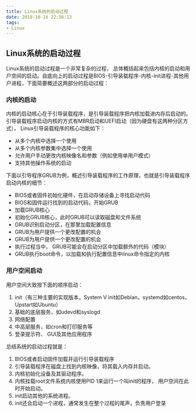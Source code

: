 ```yaml
---
title: Linux系统的启动过程
date: 2019-10-16 22:56:13
tags:
- Linux
---
```


## Linux系统的启动过程

Linux系统的启动过程是一个非常复杂的过程， 总体概括起来包括内核的启动和用户空间的启动。自底向上的启动过程是BIOS-引导装载程序-内核-init进程-其他用户进程，下面简要概述这两部分的启动过程：

### 内核的启动

内核的启动核心在于引导装载程序，是引导装载程序把内核加载进内存后启动的。引导装载程序启动内核的方式有MBR启动和UEFI启动（因为硬盘有这两种分区方式）， Linux引导装载程序的核心功能如下：

- 从多个内核中选择一个使用
- 从多个内核参数集中选择一个使用
- 允许用户手动更改内核映像名和参数（例如使用单用户模式）
- 支持其他操作系统的启动

下面以引导程序GRUB为例，概述引导装载程序的工作原理，也就是引导装载程序启动内核的细节：

- BIOS或者固件初始化硬件，在启动存储设备上寻找启动代码
- BIOS和固件运行找到的启动代码，开始GRUB
- 加载GRUB核心
- 初始化GRUB核心，此时GRUB可以读取磁盘和文件系统
- GRUB识别启动分区，在那里加载配置信息
- GRUB为用户提供一个更改配置的机会
- GRUB为用户提供一个更改配置的机会
- 执行过程当中， GRUB可能会在启动分区中加载额外的代码（模块）
- GRUB执行boot命令，以加载和执行配置信息中linux命令指定的内核

### 用户空间启动

用户空间大致按下面的顺序启动：
1. init（有三种主要的实现版本，System V init如Debian，systemd如centos，Upstart如Ubuntu）
2. 基础的底层服务，如udevd和syslogd
3. 网络配置
4. 中高层服务，如cron和打印服务等
5. 登录提示符、 GUI及其他应用程序

总结系统的启动过程就是：

1. BIOS或者启动固件加载并运行引导装载程序
2. 引导装载程序在磁盘上找到内核映像，将其载入内存并启动。
3. 内核初始化设备及其驱动程序。
4. 内核挂载root文件系统内核使用PID 1来运行一个叫init的程序， 用户空间在此时开始启动。
5. init启动其他的系统进程。
6. init还会启动一个进程，通常发生在整个过程的尾声，负责用户登录